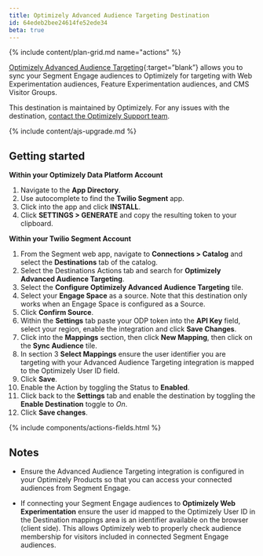 ```yaml
---
title: Optimizely Advanced Audience Targeting Destination
id: 64edeb2bee24614fe52ede34
beta: true
---
```


{% include content/plan-grid.md name="actions" %}

[Optimizely Advanced Audience Targeting](https://optimizely.com/?utm_source=segmentio&utm_medium=docs&utm_campaign=partners){:target=”blank”} allows you to sync your Segment Engage audiences to Optimizely for targeting with Web Experimentation audiences, Feature Experimentation audiences, and CMS Visitor Groups.

This destination is maintained by Optimizely. For any issues with the destination, [contact the Optimizely Support team](mailto:support@optimizely.com).

{% include content/ajs-upgrade.md %}

## Getting started

**Within your Optimizely Data Platform Account**

1. Navigate to the **App Directory**.
2. Use autocomplete to find the **Twilio Segment** app.
3. Click into the app and click **INSTALL**.
4. Click **SETTINGS > GENERATE** and copy the resulting token to your clipboard.

**Within your Twilio Segment Account**

1. From the Segment web app, navigate to **Connections > Catalog** and select the **Destinations** tab of the catalog. 
2. Select the Destinations Actions tab and search for **Optimizely Advanced Audience Targeting**.
3. Select the **Configure Optimizely Advanced Audience Targeting** tile.
4. Select your **Engage Space** as a source. Note that this destination only works when an Engage Space is configured as a Source.
5. Click **Confirm Source**.
6. Within the **Settings** tab paste your ODP token into the **API Key** field, select your region, enable the integration and click **Save Changes**.
7. Click into the **Mappings** section, then click **New Mapping**, then click on the **Sync Audience** tile.
8. In section 3 **Select Mappings** ensure the user identifier you are targeting with your Advanced Audience Targeting integration is mapped to the Optimizely User ID field.
9. Click **Save**.
10. Enable the Action by toggling the Status to **Enabled**.
11. Click back to the **Settings** tab and enable the destination by toggling the **Enable Destination** toggle to *On*.
12. Click **Save changes**.

{% include components/actions-fields.html %}

## Notes 

- Ensure the Advanced Audience Targeting integration is configured in your Optimizely Products so that you can access your connected audiences from Segment Engage. 

- If connecting your Segment Engage audiences to **Optimizely Web Experimentation** ensure the user id mapped to the Optimizely User ID in the Destination mappings area is an identifier available on the browser (client side). This allows Optimizely web to properly check audience membership for visitors included in connected Segment Engage audiences.